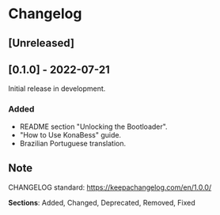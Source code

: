 # Changelog

## [Unreleased]


## [0.1.0] - 2022-07-21
Initial release in development.

### Added
- README section "Unlocking the Bootloader".
- "How to Use KonaBess" guide.
- Brazilian Portuguese translation.

## Note
CHANGELOG standard: https://keepachangelog.com/en/1.0.0/

**Sections**: Added, Changed, Deprecated, Removed, Fixed 